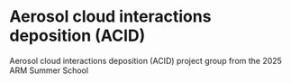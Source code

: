 # Aerosol cloud interactions deposition (ACID)

Aerosol cloud interactions deposition (ACID) project group from the 2025 ARM Summer School

